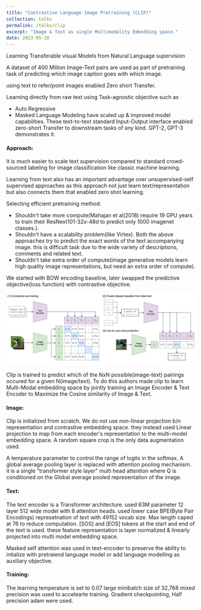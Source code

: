 ```yaml
---
title: "Contrastive Language Image Pretraining (CLIP)"
collection: talks
permalink: /talks/clip
excerpt: "Image & Text as single Multimodality Embedding space."
date: 2023-05-10
---
```


Learning Transferable visual Models from Natural Language supervision

A dataset of 400 Million Image-Text pairs are used as part of pretraining task of predicting which image caption goes with which image.

using text to refer/point images enabled Zero short Transfer. 

Learning directly from raw text using Task-agnostic objective such as 
- Auto Regressive
- Masked Language Modeling
have scaled up & improved model capabilities. These text-to-text standard Input-Output interface enabled zero-short Transfer to downstream tasks of any kind. GPT-2, GPT-3 demonstrates it.

#### Approach:
It is much easier to scale text supervision compared to standard crowd-sourced labeling for image classification like classic machine learning.

Learning from text also has an important advantage over unsupervised-self supervised approaches as this approach not just learn text/representation but also connects them that enabled zero shot learning.

Selecting efficient pretraining method:
- Shouldn't take more compute(Mahajan et al(2018) require 19 GPU years to train their ResNext101-32x-48d to predict only 1000 imagenet classes.).
- Shouldn't have a scalability problem(like Virtex).
Both the above approaches try to predict the exact words of the text accompanying image. this is difficult task due to the wide variety of descriptions, comments and related text.
- Shouldn't take extra order of compute(image generative models learn high quality image representations, but need an extra order of compute).

We started with BOW encoding baseline, later swapped the predictive objective(loss function) with contrastive objective. 

![](../assets/images/Clip_img1.png)

Clip is trained to predict which of the NxN possible(image-text) pairings occured for a given N(image/text). To do this authors made clip to learn Multi-Modal embedding space by jointly training an Image Encoder & Text Encoder to Maximize the Cosine similarity of Image & Text.

#### Image:
Clip is initialized from scratch. We do not use non-linear projection b/n representation and contrastive embedding space. they instead used Linear projection to map from each encoder's representation to the multi-model embedding space. A random square crop is the only data augmentation used.

A temperature parameter to control the range of logits in the softmax. A global average pooling layer is replaced with attention pooling mechanism.  it is a single "transformer style layer" multi head attention where Q is conditioned on the Global average pooled representation of the image.

#### Text:
The text encoder is a Transformer architecture. used 63M parameter 12 layer 512 wide model with 8 attention heads.  used lower case BPE(Byte Pair Encodings) represetnation of text with 49152 vocab size. Max length caped at 76 to reduce computation. [SOS] and [EOS] tokens at the start and end of the text is used. these feature representation is layer normalized & linearly projected into multi model embedding space.

Masked self attention was used in text-encoder to preserve the ability to intialize with pretraiend language model or add language modelling as auxiliary objective.

#### Training:
The learning temperature is set to 0.07
large minibatch size of 32,768 mixed precision was used to accelearte training.
Gradient checkpointing, Half precision adam were used.

